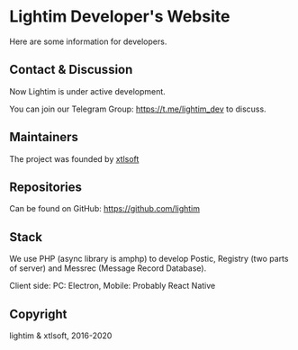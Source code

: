 # Lightim Developer's Website

Here are some information for developers.

## Contact & Discussion

Now Lightim is under active development.

You can join our Telegram Group: <https://t.me/lightim_dev> to discuss.

## Maintainers

The project was founded by [xtlsoft](https://www.xtlsoft.top)

## Repositories

Can be found on GitHub: <https://github.com/lightim>

## Stack

We use PHP (async library is amphp) to develop Postic, Registry (two parts of server) and Messrec (Message Record Database).

Client side: PC: Electron, Mobile: Probably React Native

## Copyright

lightim & xtlsoft, 2016-2020

